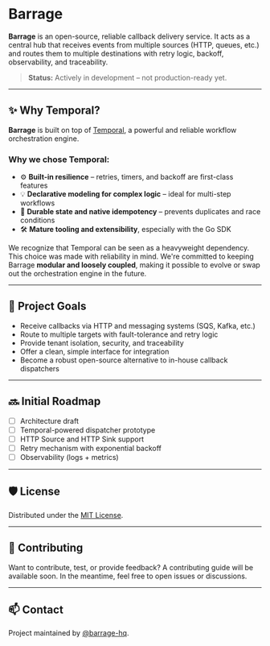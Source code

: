 # Barrage

**Barrage** is an open-source, reliable callback delivery service. It acts as a central hub that receives events from multiple sources (HTTP, queues, etc.) and routes them to multiple destinations with retry logic, backoff, observability, and traceability.

> **Status:** Actively in development – not production-ready yet.

---

## ✨ Why Temporal?

**Barrage** is built on top of [Temporal](https://temporal.io), a powerful and reliable workflow orchestration engine.

### Why we chose Temporal:

- ⚙️ **Built-in resilience** – retries, timers, and backoff are first-class features
- 💡 **Declarative modeling for complex logic** – ideal for multi-step workflows
- 🧱 **Durable state and native idempotency** – prevents duplicates and race conditions
- 🛠️ **Mature tooling and extensibility**, especially with the Go SDK

We recognize that Temporal can be seen as a heavyweight dependency. This choice was made with reliability in mind. We're committed to keeping Barrage **modular and loosely coupled**, making it possible to evolve or swap out the orchestration engine in the future.

---

## 🚧 Project Goals

- Receive callbacks via HTTP and messaging systems (SQS, Kafka, etc.)
- Route to multiple targets with fault-tolerance and retry logic
- Provide tenant isolation, security, and traceability
- Offer a clean, simple interface for integration
- Become a robust open-source alternative to in-house callback dispatchers

---

## 🔜 Initial Roadmap

- [ ] Architecture draft
- [ ] Temporal-powered dispatcher prototype
- [ ] HTTP Source and HTTP Sink support
- [ ] Retry mechanism with exponential backoff
- [ ] Observability (logs + metrics)

---

## 🛡️ License

Distributed under the [MIT License](./LICENSE).

---

## 🤝 Contributing

Want to contribute, test, or provide feedback? A contributing guide will be available soon. In the meantime, feel free to open issues or discussions.

---

## 📫 Contact

Project maintained by [@barrage-hq](https://github.com/barrage-hq).
